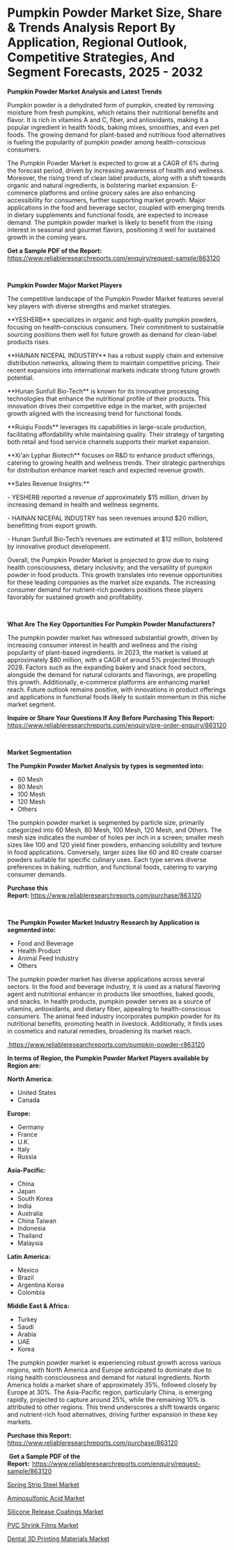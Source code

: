 <p><h1>Pumpkin Powder Market Size, Share & Trends Analysis Report By Application, Regional Outlook, Competitive Strategies, And Segment Forecasts, 2025 - 2032</h1></p><p><strong>Pumpkin Powder Market Analysis and Latest Trends</strong></p>
<p><p>Pumpkin powder is a dehydrated form of pumpkin, created by removing moisture from fresh pumpkins, which retains their nutritional benefits and flavor. It is rich in vitamins A and C, fiber, and antioxidants, making it a popular ingredient in health foods, baking mixes, smoothies, and even pet foods. The growing demand for plant-based and nutritious food alternatives is fueling the popularity of pumpkin powder among health-conscious consumers.</p><p>The Pumpkin Powder Market is expected to grow at a CAGR of 6% during the forecast period, driven by increasing awareness of health and wellness. Moreover, the rising trend of clean label products, along with a shift towards organic and natural ingredients, is bolstering market expansion. E-commerce platforms and online grocery sales are also enhancing accessibility for consumers, further supporting market growth. Major applications in the food and beverage sector, coupled with emerging trends in dietary supplements and functional foods, are expected to increase demand. The pumpkin powder market is likely to benefit from the rising interest in seasonal and gourmet flavors, positioning it well for sustained growth in the coming years.</p></p>
<p><strong>Get a Sample PDF of the Report:&nbsp;</strong> <a href="https://www.reliableresearchreports.com/enquiry/request-sample/863120?utm_campaign=28&utm_medium=2&utm_source=Github&utm_content=ia&utm_term=01042025&utm_id=pumpkin-powder">https://www.reliableresearchreports.com/enquiry/request-sample/863120</a></p>
<p>&nbsp;</p>
<p><strong>Pumpkin Powder Major Market Players</strong></p>
<p><p>The competitive landscape of the Pumpkin Powder Market features several key players with diverse strengths and market strategies. </p><p>**YESHERB** specializes in organic and high-quality pumpkin powders, focusing on health-conscious consumers. Their commitment to sustainable sourcing positions them well for future growth as demand for clean-label products rises.</p><p>**HAINAN NICEPAL INDUSTRY** has a robust supply chain and extensive distribution networks, allowing them to maintain competitive pricing. Their recent expansions into international markets indicate strong future growth potential.</p><p>**Hunan Sunfull Bio-Tech** is known for its innovative processing technologies that enhance the nutritional profile of their products. This innovation drives their competitive edge in the market, with projected growth aligned with the increasing trend for functional foods.</p><p>**Ruiqiu Foods** leverages its capabilities in large-scale production, facilitating affordability while maintaining quality. Their strategy of targeting both retail and food service channels supports their market expansion.</p><p>**Xi'an Lyphar Biotech** focuses on R&D to enhance product offerings, catering to growing health and wellness trends. Their strategic partnerships for distribution enhance market reach and expected revenue growth.</p><p>**Sales Revenue Insights:**</p><p>- YESHERB reported a revenue of approximately $15 million, driven by increasing demand in health and wellness segments.</p><p>- HAINAN NICEPAL INDUSTRY has seen revenues around $20 million, benefitting from export growth.</p><p>- Hunan Sunfull Bio-Tech’s revenues are estimated at $12 million, bolstered by innovative product development.</p><p>Overall, the Pumpkin Powder Market is projected to grow due to rising health consciousness, dietary inclusivity, and the versatility of pumpkin powder in food products. This growth translates into revenue opportunities for these leading companies as the market size expands. The increasing consumer demand for nutrient-rich powders positions these players favorably for sustained growth and profitability.</p></p>
<p>&nbsp;</p>
<p><strong>What Are The Key Opportunities For Pumpkin Powder Manufacturers?</strong></p>
<p><p>The pumpkin powder market has witnessed substantial growth, driven by increasing consumer interest in health and wellness and the rising popularity of plant-based ingredients. In 2023, the market is valued at approximately $80 million, with a CAGR of around 5% projected through 2028. Factors such as the expanding bakery and snack food sectors, alongside the demand for natural colorants and flavorings, are propelling this growth. Additionally, e-commerce platforms are enhancing market reach. Future outlook remains positive, with innovations in product offerings and applications in functional foods likely to sustain momentum in this niche market segment.</p></p>
<p><strong>Inquire or Share Your Questions If Any Before Purchasing This Report:</strong> <a href="https://www.reliableresearchreports.com/enquiry/pre-order-enquiry/863120?utm_campaign=28&utm_medium=2&utm_source=Github&utm_content=ia&utm_term=01042025&utm_id=pumpkin-powder">https://www.reliableresearchreports.com/enquiry/pre-order-enquiry/863120</a></p>
<p>&nbsp;</p>
<p><strong>Market Segmentation</strong></p>
<p><strong>The Pumpkin Powder Market Analysis by types is segmented into:</strong></p>
<p><ul><li>60 Mesh</li><li>80 Mesh</li><li>100 Mesh</li><li>120 Mesh</li><li>Others</li></ul></p>
<p><p>The pumpkin powder market is segmented by particle size, primarily categorized into 60 Mesh, 80 Mesh, 100 Mesh, 120 Mesh, and Others. The mesh size indicates the number of holes per inch in a screen; smaller mesh sizes like 100 and 120 yield finer powders, enhancing solubility and texture in food applications. Conversely, larger sizes like 60 and 80 create coarser powders suitable for specific culinary uses. Each type serves diverse preferences in baking, nutrition, and functional foods, catering to varying consumer demands.</p></p>
<p><strong>Purchase this Report:&nbsp;</strong><a href="https://www.reliableresearchreports.com/purchase/863120?utm_campaign=28&utm_medium=2&utm_source=Github&utm_content=ia&utm_term=01042025&utm_id=pumpkin-powder">https://www.reliableresearchreports.com/purchase/863120</a></p>
<p>&nbsp;</p>
<p><strong>The Pumpkin Powder Market Industry Research by Application is segmented into:</strong></p>
<p><ul><li>Food and Beverage</li><li>Health Product</li><li>Animal Feed Industry</li><li>Others</li></ul></p>
<p><p>The pumpkin powder market has diverse applications across several sectors. In the food and beverage industry, it is used as a natural flavoring agent and nutritional enhancer in products like smoothies, baked goods, and snacks. In health products, pumpkin powder serves as a source of vitamins, antioxidants, and dietary fiber, appealing to health-conscious consumers. The animal feed industry incorporates pumpkin powder for its nutritional benefits, promoting health in livestock. Additionally, it finds uses in cosmetics and natural remedies, broadening its market reach.</p></p>
<p><a href="https://www.reliableresearchreports.com/pumpkin-powder-r863120?utm_campaign=28&utm_medium=2&utm_source=Github&utm_content=ia&utm_term=01042025&utm_id=pumpkin-powder">&nbsp;https://www.reliableresearchreports.com/pumpkin-powder-r863120</a></p>
<p><strong>In terms of Region, the Pumpkin Powder Market Players available by Region are:</strong></p>
<p>
    <p> <strong> North America: </strong>
        <ul>
            <li>United States</li>
            <li>Canada</li>
        </ul>
        </p> 
    <p> <strong> Europe: </strong>
        <ul>
            <li>Germany</li>
            <li>France</li>
            <li>U.K.</li>
            <li>Italy</li>
            <li>Russia</li>
        </ul>
        </p> 
    <p> <strong> Asia-Pacific: </strong>
        <ul>
            <li>China</li>
            <li>Japan</li>
            <li>South Korea</li>
            <li>India</li>
            <li>Australia</li>
            <li>China Taiwan</li>
            <li>Indonesia</li>
            <li>Thailand</li>
            <li>Malaysia</li>
        </ul>
        </p> 
    <p> <strong> Latin America: </strong>
        <ul>
            <li>Mexico</li>
            <li>Brazil</li>
            <li>Argentina Korea</li>
            <li>Colombia</li>
        </ul>
        </p> 
    <p> <strong> Middle East & Africa: </strong>
        <ul>
            <li>Turkey</li>
            <li>Saudi</li>
            <li>Arabia</li>
            <li>UAE</li>
            <li>Korea</li>
        </ul>
    </p>
    </p>
<p><p>The pumpkin powder market is experiencing robust growth across various regions, with North America and Europe anticipated to dominate due to rising health consciousness and demand for natural ingredients. North America holds a market share of approximately 35%, followed closely by Europe at 30%. The Asia-Pacific region, particularly China, is emerging rapidly, projected to capture around 25%, while the remaining 10% is attributed to other regions. This trend underscores a shift towards organic and nutrient-rich food alternatives, driving further expansion in these key markets.</p></p>
<p><strong>Purchase this Report: </strong><a href="https://www.reliableresearchreports.com/purchase/863120?utm_campaign=28&utm_medium=2&utm_source=Github&utm_content=ia&utm_term=01042025&utm_id=pumpkin-powder">https://www.reliableresearchreports.com/purchase/863120</a></p>
<p>&nbsp;<strong>Get a Sample PDF of the Report:&nbsp;&nbsp;</strong><a href="https://www.reliableresearchreports.com/enquiry/request-sample/863120?utm_campaign=28&utm_medium=2&utm_source=Github&utm_content=ia&utm_term=01042025&utm_id=pumpkin-powder">https://www.reliableresearchreports.com/enquiry/request-sample/863120</a></p>
<p><strong></strong></p>
<p><p><a href="https://github.com/duzcupetriv/Market-Research-Report-List-1/blob/main/spring-strip-steel-market.md?utm_campaign=28&utm_medium=2&utm_source=Github&utm_content=ia&utm_term=01042025&utm_id=pumpkin-powder">Spring Strip Steel Market</a></p><p><a href="https://github.com/abexjeliti/Market-Research-Report-List-1/blob/main/aminosulfonic-acid-market.md?utm_campaign=28&utm_medium=2&utm_source=Github&utm_content=ia&utm_term=01042025&utm_id=pumpkin-powder">Aminosulfonic Acid Market</a></p><p><a href="https://github.com/rreynagjysma65/Market-Research-Report-List-1/blob/main/silicone-release-coatings-market.md?utm_campaign=28&utm_medium=2&utm_source=Github&utm_content=ia&utm_term=01042025&utm_id=pumpkin-powder">Silicone Release Coatings Market</a></p><p><a href="https://github.com/okornevonywx/Market-Research-Report-List-1/blob/main/pvc-shrink-films-market.md?utm_campaign=28&utm_medium=2&utm_source=Github&utm_content=ia&utm_term=01042025&utm_id=pumpkin-powder">PVC Shrink Films Market</a></p><p><a href="https://github.com/hervedeidadw/Market-Research-Report-List-1/blob/main/dental-3d-printing-materials-market.md?utm_campaign=28&utm_medium=2&utm_source=Github&utm_content=ia&utm_term=01042025&utm_id=pumpkin-powder">Dental 3D Printing Materials Market</a></p></p>